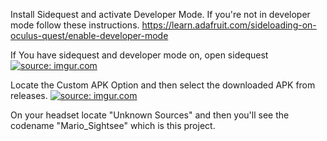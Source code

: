 Install Sidequest and activate Developer Mode.
If you're not in developer mode follow these instructions.
https://learn.adafruit.com/sideloading-on-oculus-quest/enable-developer-mode

If You have sidequest and developer mode on, open sidequest
<a href="https://imgur.com/gallery/CoSd0zT"><img src="https://i.imgur.com/GUBQrRk.jpeg" title="source: imgur.com" /></a>

Locate the Custom APK Option and then select the downloaded APK from releases.
<a href="https://imgur.com/gallery/CoSd0zT"><img src="https://i.imgur.com/V98Inyx.jpeg" title="source: imgur.com" /></a>

On your headset locate "Unknown Sources" and then you'll see the codename "Mario_Sightsee" which is this project.
